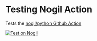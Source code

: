 # Testing Nogil Action

Tests the [nogil/python Github Action](https://github.com/marketplace/actions/nogil-python)

[![Test on Nogil](https://github.com/jimkring/action-python-nogil-test/actions/workflows/python-app.yml/badge.svg)](https://github.com/jimkring/action-python-nogil-test/actions/workflows/python-app.yml)
